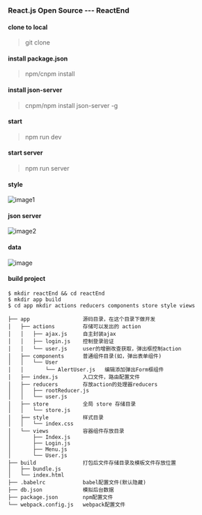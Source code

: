 ### React.js Open Source --- ReactEnd


#### clone  to local
> git clone 

#### install package.json
> npm/cnpm install 

#### install json-server
> cnpm/npm install json-server -g

#### start
> npm run dev 

#### start server
> npm run server

#### style
![image1](http://oo8h584mv.bkt.clouddn.com/reactEnd1)

#### json server
![image2](http://oo8h584mv.bkt.clouddn.com/reactEnd2)

#### data
![image](http://oo8h584mv.bkt.clouddn.com/%E5%B1%8F%E5%B9%95%E5%BF%AB%E7%85%A7%202017-08-29%20%E4%B8%8A%E5%8D%889.48.38.png)

#### build project

```
$ mkdir reactEnd && cd reactEnd
$ mkdir app build
$ cd app mkdir actions reducers components store style views
```
```
├── app                 源码目录，在这个目录下做开发
│   ├── actions         存储可以发出的 action
│   │   ├── ajax.js     自主封装ajax
│   │   ├── login.js    控制登录验证
│   │   └── user.js     user的增删改查获取，弹出框控制action
│   ├── components      普通组件目录(如，弹出表单组件)
│   │   └── User
│   │       └── AlertUser.js   编辑添加弹出Form框组件
│   ├── index.js        入口文件，路由配置文件
│   ├── reducers        存放action的处理器reducers
│   │   ├── rootReducer.js
│   │   └── user.js
│   ├── store           全局 store 存储目录
│   │   └── store.js
│   ├── style           样式目录
│   │   └── index.css
│   └── views           容器组件存放目录
│       ├── Index.js
│       ├── Login.js
│       ├── Menu.js
│       └── User.js
├── build               打包后文件存储目录及模板文件存放位置 
│   ├── bundle.js
│   └── index.html
├── .babelrc            babel配置文件(默认隐藏)
├── db.json             模拟后台数据
├── package.json        npm配置文件
└── webpack.config.js   webpack配置文件
```

